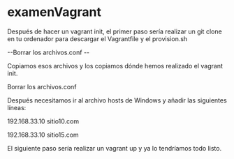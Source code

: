 # examenVagrant

Después de hacer un vagrant init, el primer paso sería realizar un git clone en tu ordenador para descargar el Vagrantfile y el provision.sh

--Borrar los archivos.conf --

Copiamos esos archivos y los copiamos dónde hemos realizado el vagrant init.

Borrar los archivos.conf

Después necesitamos ir al archivo hosts de Windows y añadir las siguientes líneas:

192.168.33.10	sitio10.com

192.168.33.10	sitio15.com

El siguiente paso sería realizar un vagrant up y ya lo tendríamos todo listo.



